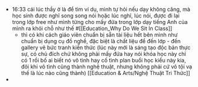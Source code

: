 - 16:33 cái lúc thầy ờ là để tìm ví dụ, mình tự hỏi nếu dạy không căng, mà học sinh được nghĩ song song nói hoặc lúc nghĩ, lúc nói, được đi lại trong lớp free như mình từng cho mấy đứa trong lớp dạy tiếng Anh của mình ra khỏi chỗ như thế #[[Education_Why Do We Sit In Class]]
	- thì có khi cách giáo viên chuẩn bị sẵn tài liệu hết bên mình như chuẩn bị dụng cụ đồ nghề, đặc biệt là chất liệu để đến lớp - đến gallery vẽ bức tranh kiến thức (lúc này mới là sáng tạo độc bản thực sự, có chủ đích chứ không phải mấy đứa hay nói khóa học này chỉ có 1 rồi bố ai biết nó vô tình hay cố tình plan buổi học kiểu này kia, đôi khi vô tình cũng thành nghệ thuật, nhưng không phải cứ vô tội vạ thế là lúc nào cũng thành) [[Education & Arts/Nghệ Thuật Tri Thức]]
-